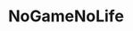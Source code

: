 ---
title: NoGameNoLife
crosslinks:
- LightNovels
- TokyoGhoul
- Animewallpaper
- AnimeVectorWallpapers
- Dakimakuras
- AnimeFigures
- unexpectedfactorial
---